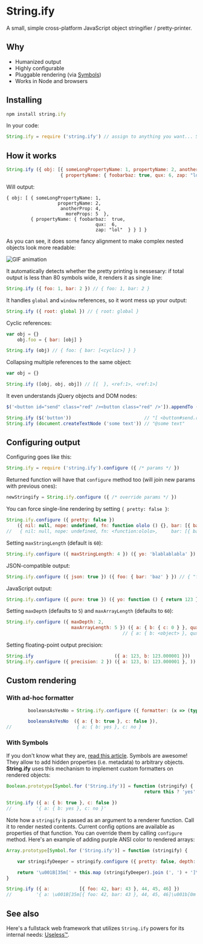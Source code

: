 # String.ify

A small, simple cross-platform JavaScript object stringifier / pretty-printer.

## Why

- Humanized output
- Highly configurable
- Pluggable rendering (via [Symbols](https://github.com/xpl/string.ify/blob/master/README.md#with-symbols))
- Works in Node and browsers

## Installing

```javascript
npm install string.ify
```

In your code:

```javascript
String.ify = require ('string.ify') // assign to anything you want... String.ify is here just for fun purposes
```

## How it works

```javascript
String.ify ({ obj: [{ someLongPropertyName: 1, propertyName: 2, anotherProp: 4, moreProps: 5 },
                    { propertyName: { foobarbaz: true, qux: 6, zap: "lol" } }] })
```

Will output:

```
{ obj: [ { someLongPropertyName: 1,
                   propertyName: 2,
                    anotherProp: 4,
                      moreProps: 5  },
         { propertyName: { foobarbaz:  true,
                                 qux:  6,
                                 zap: "lol"  } } ] }
```

As you can see, it does some fancy alignment to make complex nested objects look more readable:

![GIF animation](http://wtf.jpg.wtf/13/34/1470446586-13341a275886bd6be2af39e3c24f2f31.gif)

It automatically detects whether the pretty printing is nessesary: if total output is less than 80 symbols wide, it renders it as single line:

```javascript
String.ify ({ foo: 1, bar: 2 }) // { foo: 1, bar: 2 }
```

It handles `global` and `window` references, so it wont mess up your output:

```javascript
String.ify ({ root: global }) // { root: global }
```

Cyclic references:

```javascript
var obj = {}
    obj.foo = { bar: [obj] }

String.ify (obj) // { foo: { bar: [<cyclic>] } }
```

Collapsing multiple references to the same object:

```javascript
var obj = {}

String.ify ([obj, obj, obj]) // [{  }, <ref:1>, <ref:1>]
```

It even understands jQuery objects and DOM nodes:

```javascript
$('<button id="send" class="red" /><button class="red" />']).appendTo (document.body)

String.ify ($('button'))                           // "[ <button#send.red>, <button.blue> ]"
String.ify (document.createTextNode ('some text')) // "@some text"
```

## Configuring output

Configuring goes like this:

```javascript
String.ify = require ('string.ify').configure ({ /* params */ })
```

Returned function will have that `configure` method too (will join new params with previous ones):

```javascript
newStringify = String.ify.configure ({ /* override params */ })
```

You can force single-line rendering by setting `{ pretty: false }`:

```javascript
String.ify.configure ({ pretty: false })
    ({ nil: null, nope: undefined, fn: function ololo () {}, bar: [{ baz: "garply", qux: [1, 2, 3] }] })
//   { nil: null, nope: undefined, fn: <function:ololo>,     bar: [{ baz: "garply", qux: [1, 2, 3] }] }
```

Setting `maxStringLength` (default is `60`):

```javascript
String.ify.configure ({ maxStringLength: 4 }) ({ yo: 'blablablabla' }) // { yo: "bla…" }
```

JSON-compatible output:

```javascript
String.ify.configure ({ json: true }) ({ foo: { bar: 'baz' } }) // { "foo": { "bar": "baz" } }
```

JavaScript output:

```javascript
String.ify.configure ({ pure: true }) ({ yo: function () { return 123 } }) // { yo: function () { return 123 } }
```

Setting `maxDepth` (defaults to `5`) and `maxArrayLength` (defaults to `60`):

```javascript
String.ify.configure ({ maxDepth: 2,
                        maxArrayLength: 5 }) ({ a: { b: { c: 0 } }, qux: [1,2,3,4,5,6] }),
                                           // { a: { b: <object> }, qux: <array[6]> }
```

Setting floating-point output precision:

```javascript
String.ify                              ({ a: 123, b: 123.000001 }))   // { a: 123, b: 123.000001 }
String.ify.configure ({ precision: 2 }) ({ a: 123, b: 123.000001 }, )) // { a: 123, b: 123.00 }
```

## Custom rendering

### With ad-hoc formatter

```javascript
        booleansAsYesNo = String.ify.configure ({ formatter: (x => (typeof x === 'boolean' ? (x ? 'yes' : 'no') : undefined)) })

        booleansAsYesNo  ({ a: { b: true }, c: false }),
//                        { a: { b: yes }, c: no }
```

### With Symbols

If you don't know what they are, [read this article](http://blog.keithcirkel.co.uk/metaprogramming-in-es6-symbols/). Symbols are awesome! They allow to add hidden properties (i.e. metadata) to arbitrary objects. **String.ify** uses this mechanism to implement custom formatters on rendered objects:

```javascript
Boolean.prototype[Symbol.for ('String.ify')] = function (stringify) {
                                                   return this ? 'yes' : 'no' }

String.ify ({ a: { b: true }, c: false })
//         '{ a: { b: yes }, c: no }'
```

Note how a `stringify` is passed as an argument to a renderer function. Call it to render nested contents. Current config options are available as properties of that function. You can override them by calling `configure` method. Here's an example of adding purple ANSI color to rendered arrays:

```javascript
Array.prototype[Symbol.for ('String.ify')] = function (stringify) {

    var stringifyDeeper = stringify.configure ({ pretty: false, depth: stringify.depth + 1 })

    return '\u001B[35m[' + this.map (stringifyDeeper).join (', ') + ']\u001b[0m'
}

String.ify ({ a:           [{ foo: 42, bar: 43 }, 44, 45, 46] })
//         '{ a: \u001B[35m[{ foo: 42, bar: 43 }, 44, 45, 46]\u001b[0m }')
```

## See also

Here's a fullstack web framework that utilizes `String.ify` powers for its internal needs: [Useless™](https://github.com/xpl/useless).
